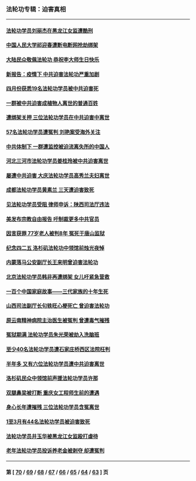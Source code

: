 ### 法轮功专辑：迫害真相
---
#### [法轮功学员刘丽杰在黑龙江女监遭酷刑](../../pages/nf4379/n13740915.md?05240430) 
#### [中国人民大学祁迎春遭断电断网抢劫绑架](../../pages/nf4379/n13730164.md?05240430) 
#### [大陆民众敬佩法轮功 恭祝李大师生日快乐](../../pages/nf4379/n13734669.md?05240430) 
#### [新报告：疫情下 中共迫害法轮功严重加剧](../../pages/nf4379/n13732612.md?05240430) 
#### [四月份获悉19名法轮功学员被中共迫害死](../../pages/nf4379/n13731456.md?05240430) 
#### [一群被中共迫害成植物人离世的普通百姓](../../pages/nf4379/n13730316.md?05240430) 
#### [遭绑架关押 三位法轮功学员在中共迫害中离世](../../pages/nf4379/n13727134.md?05240430) 
#### [57名法轮功学员遭冤判 刘艳案受海外关注](../../pages/nf4379/n13726210.md?05240430) 
#### [中共体制下 一群遭监控被迫流离失所的中国人](../../pages/nf4379/n13725531.md?05240430) 
#### [河北三河市法轮功学员姜桂玲被中共迫害离世](../../pages/nf4379/n13724089.md?05240430) 
#### [屡遭中共迫害 大庆法轮功学员高秀兰夫妇离世](../../pages/nf4379/n13723307.md?05240430) 
#### [成都法轮功学员黄素兰 三天遭迫害致死](../../pages/nf4379/n13722817.md?05240430) 
#### [见法轮功学员受阻 律师申诉：陕西司法厅违法](../../pages/nf4379/n13720981.md?05240430) 
#### [美发布宗教自由报告 吁制裁更多中共官员](../../pages/nf4379/n13720670.md?05240430) 
#### [因言获罪 77岁老人被判8年 冤死于唐山监狱](../../pages/nf4379/n13718512.md?05240430) 
#### [纪念四二五 洛杉矶法轮功中领馆前烛光夜悼](../../pages/nf4379/n13719557.md?05240430) 
#### [内蒙落马公安副厅长王来明曾迫害法轮功](../../pages/nf4379/n13717744.md?05240430) 
#### [北京法轮功学员韩非再遭绑架 女儿吁紧急营救](../../pages/nf4379/n13717927.md?05240430) 
#### [一百个中国家庭故事——三代家族的十年生死](../../pages/nf4379/n13716313.md?05240430) 
#### [山西司法副厅长句轶旺心梗死亡 曾迫害法轮功](../../pages/nf4379/n13716878.md?05240430) 
#### [原云南精神病院主治医生被冤判 曾遭毒气摧残](../../pages/nf4379/n13714548.md?05240430) 
#### [冤狱期满 法轮功学员朱光荣被劫入洗脑班](../../pages/nf4379/n13708358.md?05240430) 
#### [至少40名法轮功学员遭石家庄桥西区法院枉判](../../pages/nf4379/n13713749.md?05240430) 
#### [半年多 又有六位法轮功学员遭中共迫害离世](../../pages/nf4379/n13712382.md?05240430) 
#### [洛杉矶民众中领馆前声援法轮功学员许那](../../pages/nf4379/n13710251.md?05240430) 
#### [双腿鼻梁被打断 重庆女工程师生前的遭遇](../../pages/nf4379/n13709854.md?05240430) 
#### [身心长年遭摧残 三位法轮功学员含冤离世](../../pages/nf4379/n13692679.md?05240430) 
#### [1至3月有44名法轮功学员被迫害致死](../../pages/nf4379/n13704649.md?05240430) 
#### [法轮功学员井玉华被黑龙江女监殴打虐待](../../pages/nf4379/n13709102.md?05240430) 
#### [老年法轮功学员投诉养老金被剥夺 却遭冤判](../../pages/nf4379/n13697069.md?05240430) 

---
#### 第 [ [70](./70.md?05240430) / [69](./69.md?05240430) / [68](./68.md?05240430) / [67](./67.md?05240430) / [66](./66.md?05240430) / [65](./65.md?05240430) / [64](./64.md?05240430) / [63](./63.md?05240430) ] 页
